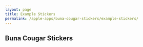 ```yaml
---
layout: page
title: Example Stickers
permalink: /apple-apps/buna-cougar-stickers/example-stickers/
---
```


## Buna Cougar Stickers

